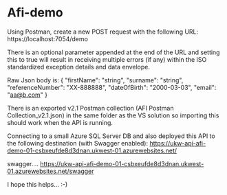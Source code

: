 # Afi-demo


Using Postman, create a new POST request with the following URL: https://localhost:7054/demo


There is an optional parameter appended at the end of the URL and setting this to true will result in receiving multiple errors (if any) within the 
ISO standardized exception details and data envelope.

Raw Json body is:
{
  "firstName": "string",
  "surname": "string",
  "referenceNumber": "XX-888888",
  "dateOfBirth": "2000-03-03",
  "email": "aa@b.com"
}


There is an exported v2.1 Postman collection (AFI Postman Collection_v2.1.json) in the same folder as the VS solution so importing this should work when the 
API is running.


Connecting to a small Azure SQL Server DB and also deployed this API to the following destination (with Swagger enabled):
https://ukw-api-afi-demo-01-csbxeufde8d3dnan.ukwest-01.azurewebsites.net/

swagger....
https://ukw-api-afi-demo-01-csbxeufde8d3dnan.ukwest-01.azurewebsites.net/swagger

I hope this helps...   :-)


